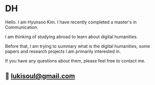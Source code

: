 DH
==

Hello. I am Hyunsoo Kim. I have recently completed a master's in Communication.

I am thinking of studying abroad to learn about digital humanities.

Before that, I am trying to summary what is the digital humanities, some papers and research projects I am primarily interested in.

If you have any questions about them, please feel free to contact me.

:email: lukisoul@gmail.com
--------------------------
